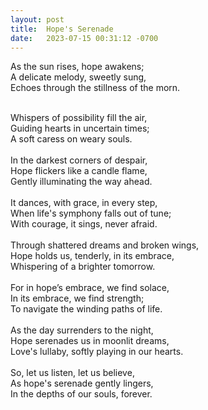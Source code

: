 ```yaml
---
layout: post
title:  Hope's Serenade
date:   2023-07-15 00:31:12 -0700
---
```

As the sun rises, hope awakens;
<br>
A delicate melody, sweetly sung,
<br>
Echoes through the stillness of the morn.
<br>

<br>
Whispers of possibility fill the air,
<br>
Guiding hearts in uncertain times;
<br>
A soft caress on weary souls.
<br>

<br>
In the darkest corners of despair,
<br>
Hope flickers like a candle flame,
<br>
Gently illuminating the way ahead.
<br>

<br>
It dances, with grace, in every step,
<br>
When life's symphony falls out of tune;
<br>
With courage, it sings, never afraid.
<br>

<br>
Through shattered dreams and broken wings,
<br>
Hope holds us, tenderly, in its embrace,
<br>
Whispering of a brighter tomorrow.
<br>

<br>
For in hope’s embrace, we find solace,
<br>
In its embrace, we find strength;
<br>
To navigate the winding paths of life.
<br>

<br>
As the day surrenders to the night,
<br>
Hope serenades us in moonlit dreams,
<br>
Love's lullaby, softly playing in our hearts.
<br>

<br>
So, let us listen, let us believe,
<br>
As hope's serenade gently lingers,
<br>
In the depths of our souls, forever.
